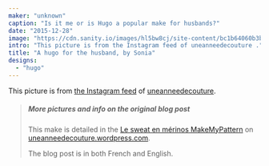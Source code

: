 ```yaml
---
maker: "unknown"
caption: "Is it me or is Hugo a popular make for husbands?"
date: "2015-12-28"
image: "https://cdn.sanity.io/images/hl5bw8cj/site-content/bc1b64060b3b0907157c2e1608b2b2610b81a4b0-1080x1080.jpg"
intro: "This picture is from the Instagram feed of uneanneedecouture ."
title: "A hugo for the husband, by Sonia"
designs:
  - "hugo"
---
```


This picture is from [the Instagram feed](https://www.instagram.com/p/_1j7FSgynG/)  of [uneanneedecouture](https://uneanneedecouture.wordpress.com/).

> ##### More pictures and info on the original blog post
> 
> This make is detailed in the [Le sweat en m&eacute;rinos MakeMyPattern](https://uneanneedecouture.wordpress.com/2015/12/28/le-sweat-en-merinos-makemypattern/) on [uneanneedecouture.wordpress.com](https://uneanneedecouture.wordpress.com/).
> 
> The blog post is in both French and English.

